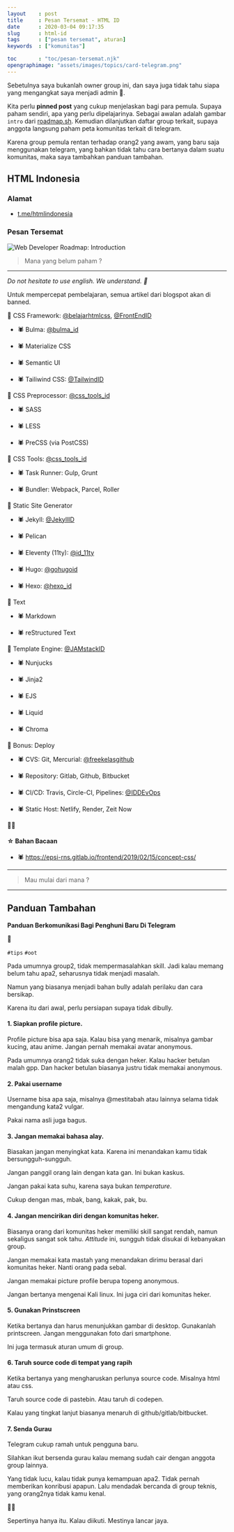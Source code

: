 ```yaml
---
layout    : post
title     : Pesan Tersemat - HTML ID
date      : 2020-03-04 09:17:35
slug      : html-id
tags      : ["pesan tersemat", aturan]
keywords  : ["komunitas"]

toc       : "toc/pesan-tersemat.njk"
opengraphimage: "assets/images/topics/card-telegram.png"
---
```


Sebetulnya saya bukanlah owner group ini,
dan saya juga tidak tahu siapa yang mengangkat saya menjadi admin 🙂.

Kita perlu __pinned post__ yang cukup menjelaskan bagi para pemula.
Supaya paham sendiri, apa yang perlu dipelajarinya.
Sebagai awalan adalah gambar `intro` dari [roadmap.sh](https://roadmap.sh).
Kemudian dilanjutkan daftar group terkait,
supaya anggota langsung paham peta komunitas terkait di telegram.

Karena group pemula rentan terhadap orang2 yang awam,
yang baru saja menggunakan telegram,
yang bahkan tidak tahu cara bertanya dalam suatu komunitas,
maka saya tambahkan panduan tambahan.

<!-- more -->

## HTML Indonesia

### Alamat

* [t.me/htmlindonesia](https://t.me/htmlindonesia)

### Pesan Tersemat

![Web Developer Roadmap: Introduction][intro]

[intro]: https://github.com/kamranahmedse/developer-roadmap/raw/master/img/intro.png

> Mana yang belum paham ?

-- -- --

_Do not hesitate to use english. We understand. 🥳_ 

Untuk mempercepat pembelajaran, semua artikel dari blogspot akan di banned.

🐙 CSS Framework: [@belajarhtmlcss](https://t.me/belajarhtmlcss), [@FrontEndID](https://t.me/FrontEndID)

* 🕷 Bulma: [@bulma_id](https://t.me/bulma_id)

* 🕷 Materialize CSS

* 🕷 Semantic UI

* 🕷 Tailiwind CSS: [@TailwindID](https://t.me/TailwindID)


🐙 CSS Preprocessor: [@css_tools_id](https://t.me/css_tools_id)

* 🕷 SASS

* 🕷 LESS

* 🕷 PreCSS (via PostCSS)


🐙 CSS Tools: [@css_tools_id](https://t.me/css_tools_id)

* 🕷 Task Runner: Gulp, Grunt

* 🕷 Bundler: Webpack, Parcel, Roller

🐙 Static Site Generator

* 🕷 Jekyll: [@JekyllID](https://t.me/JekyllID)

* 🕷 Pelican

* 🕷 Eleventy (11ty): [@id_11ty](https://t.me/id_11ty)

* 🕷 Hugo: [@gohugoid](https://t.me/gohugoid)

* 🕷 Hexo: [@hexo_id](https://t.me/hexo_id)

🐙 Text

* 🕷 Markdown

* 🕷 reStructured Text

🐙 Template Engine: [@JAMstackID](https://t.me/JAMstackID)

* 🕷 Nunjucks

* 🕷 Jinja2

* 🕷 EJS

* 🕷 Liquid

* 🕷 Chroma

🐙 Bonus: Deploy

* 🕷 CVS: Git, Mercurial: [@freekelasgithub](https://t.me/freekelasgithub)

* 🕷 Repository: Gitlab, Github, Bitbucket

* 🕷 CI/CD: Travis, Circle-CI, Pipelines: [@IDDEvOps](https://t.me/IDDEvOps)

* 🕷 Static Host: Netlify, Render, Zeit Now

🙏🏽

#### ☆ Bahan Bacaan

* 🕷 <https://epsi-rns.gitlab.io/frontend/2019/02/15/concept-css/>

-- -- --

> Mau mulai dari mana ?

-- -- --

## Panduan Tambahan

**Panduan Berkomunikasi Bagi Penghuni Baru Di Telegram**

🙂

`#tips` `#oot`

Pada umumnya group2, tidak mempermasalahkan skill. Jadi kalau memang belum tahu apa2, seharusnya tidak menjadi masalah.

Namun yang biasanya menjadi bahan bully adalah perilaku dan cara bersikap.

Karena itu dari awal, perlu persiapan supaya tidak dibully.

#### 1. Siapkan profile picture.

Profile picture bisa apa saja.
Kalau bisa yang menarik, misalnya gambar kucing, atau anime.
Jangan pernah memakai avatar anonymous.

Pada umumnya orang2 tidak suka dengan heker.
Kalau hacker betulan malah gpp. Dan hacker betulan biasanya justru tidak memakai anonymous.

#### 2. Pakai username

Username bisa apa saja, misalnya @mestitabah atau lainnya selama tidak mengandung kata2 vulgar.

Pakai nama asli juga bagus.

#### 3. Jangan memakai bahasa alay. 

Biasakan jangan menyingkat kata. Karena ini menandakan kamu tidak bersungguh-sungguh.

Jangan panggil orang lain dengan kata gan. Ini bukan kaskus.

Jangan pakai kata suhu, karena saya bukan _temperature_.

Cukup dengan mas, mbak, bang, kakak, pak, bu.

#### 4. Jangan mencirikan diri dengan komunitas heker.

Biasanya orang dari komunitas heker memiliki skill sangat rendah,
namun sekaligus sangat sok tahu.
_Attitude_ ini, sungguh tidak disukai di kebanyakan group.

Jangan memakai kata mastah yang menandakan dirimu berasal dari komunitas heker.
Nanti orang pada sebal.

Jangan memakai picture profile berupa topeng anonymous.

Jangan bertanya mengenai Kali linux. Ini juga ciri dari komunitas heker.

#### 5. Gunakan Prinstscreen

Ketika bertanya dan harus menunjukkan gambar di desktop. Gunakanlah printscreen. Jangan menggunakan foto dari smartphone.

Ini juga termasuk aturan umum di group.

#### 6. Taruh source code di tempat yang rapih

Ketika bertanya yang mengharuskan perlunya source code. Misalnya html atau css.

Taruh source code di pastebin. Atau taruh di codepen.

Kalau yang tingkat lanjut biasanya menaruh di github/gitlab/bitbucket.

#### 7. Senda Gurau

Telegram cukup ramah untuk pengguna baru.

Silahkan ikut bersenda gurau kalau memang sudah cair dengan anggota group lainnya.

Yang tidak lucu, kalau tidak punya kemampuan apa2.
Tidak pernah memberikan konribusi apapun.
Lalu mendadak bercanda di group teknis, yang orang2nya tidak kamu kenal.

🙏🏽

Sepertinya hanya itu. Kalau diikuti. Mestinya lancar jaya.

[//]: <> ( -- -- -- links below -- -- -- )

